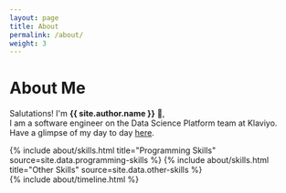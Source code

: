 ```yaml
---
layout: page
title: About
permalink: /about/
weight: 3
---
```


# **About Me**

Salutations! I'm **{{ site.author.name }}** :wave:,<br>
I am a software engineer on the Data Science Platform team at Klaviyo. Have a glimpse of my day to day [here](blog.html).

<div class="row">
{% include about/skills.html title="Programming Skills" source=site.data.programming-skills %}
{% include about/skills.html title="Other Skills" source=site.data.other-skills %}
</div>

<div class="row">
{% include about/timeline.html %}
</div>